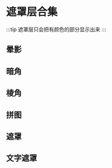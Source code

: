 <script setup>
  import MaskCollectionA from './Components/MaskCollection/index-a.vue'
  import MaskCollectionB from './Components/MaskCollection/index-b.vue'
  import MaskCollectionC from './Components/MaskCollection/index-c.vue'
  import MaskCollectionD from './Components/MaskCollection/index-d.vue'
  import MaskCollectionE from './Components/MaskCollection/index-e.vue'
  import MaskCollectionF from './Components/MaskCollection/index-f.vue'
</script>

# 遮罩层合集

:::tip
遮罩层只会把有颜色的部分显示出来
:::

## 晕影

<ContainerBox>
<div class="demoBox">
<MaskCollectionA />
</div>

<ShowCode>
<template #codes>

```vue
<template>
  <div class="demo halation"></div>
</template>
<style scoped>
.demo {
  width: 100%;
  height: 75vh;
  background: url('https://lengyibai.gitee.io/img-bed/img/bg.jpg') no-repeat center;
  background-size: cover;
}

.halation {
  -webkit-mask: radial-gradient(#000 50%, transparent 100%);
}
</style>
```

</template>
</ShowCode>

<ShowCode iskey>
<template #codes>

```css
.halation {
  -webkit-mask: radial-gradient(#000 50%, transparent 100%);
}
```

</template>
</ShowCode>
</ContainerBox>

## 暗角

<ContainerBox>
<div class="demoBox">
<MaskCollectionB />
</div>

<ShowCode>
<template #codes>

```vue
<template>
  <div class="demo">
    <div class="vignet"></div>
  </div>
</template>
<style scoped>
.demo {
  position: relative;
  width: 100%;
  height: 75vh;
  background: url('https://lengyibai.gitee.io/img-bed/img/bg.jpg') no-repeat center;
  background-size: cover;
}

.vignet {
  position: absolute;
  width: 100%;
  height: 100%;
  inset: 0;
  background-color: #000;
  -webkit-mask: radial-gradient(transparent 50%, #000 100%);
}
</style>
```

</template>
</ShowCode>

<ShowCode iskey>
<template #codes>

```css
.vignet {
  position: absolute;
  width: 100%;
  height: 100%;
  inset: 0;
  background-color: #000;
  -webkit-mask: radial-gradient(transparent 50%, #000 100%);
}
```

</template>
</ShowCode>
</ContainerBox>

## 棱角

<ContainerBox>
<div class="demoBox">
<MaskCollectionC />
</div>

<ShowCode>
<template #codes>

```vue
<template>
  <div class="demo edge"></div>
</template>
<style scoped>
.demo {
  width: 100%;
  height: 75vh;
  background: url('https://lengyibai.gitee.io/img-bed/img/bg.jpg') no-repeat center;
  background-size: cover;
}

.edge {
  -webkit-mask: linear-gradient(135deg, transparent 50px, #fff 0) top left, linear-gradient(
        -135deg,
        transparent 50px,
        #fff 0
      ) top right, linear-gradient(-45deg, transparent 50px, #fff 0) bottom right, linear-gradient(
        45deg,
        transparent 50px,
        #fff 0
      ) bottom left;
  -webkit-mask-size: 50% 50%;
  -webkit-mask-repeat: no-repeat;
}
</style>
```

</template>
</ShowCode>

<ShowCode iskey>
<template #codes>

```css
.edge {
  -webkit-mask: linear-gradient(135deg, transparent 50px, #fff 0) top left, linear-gradient(
        -135deg,
        transparent 50px,
        #fff 0
      ) top right, linear-gradient(-45deg, transparent 50px, #fff 0) bottom right, linear-gradient(
        45deg,
        transparent 50px,
        #fff 0
      ) bottom left;
  -webkit-mask-size: 50% 50%;
  -webkit-mask-repeat: no-repeat;
}
```

</template>
</ShowCode>
</ContainerBox>

## 拼图

<ContainerBox>
<div class="demoBox">
<MaskCollectionD />
</div>

<ShowCode>
<template #codes>

```vue
<template>
  <div class="demo">
    <img src="https://game.gtimg.cn/images/yxzj/img201606/heroimg/528/528-mobileskin-1.jpg" alt="" />
    <img class="splice" src="https://game.gtimg.cn/images/yxzj/img201606/heroimg/184/184-mobileskin-1.jpg" alt="" />
  </div>
</template>
<style scoped lang="less">
.demo {
  position: relative;
  width: 100%;
  height: 75vh;
  overflow: hidden;
  img {
    position: absolute;
    width: 100%;
    height: 100%;
    object-fit: cover;
  }
}

.splice {
  -webkit-mask: linear-gradient(45deg, #000 45%, transparent 55%);
}
</style>
```

</template>
</ShowCode>

<ShowCode iskey>
<template #codes>

```css
.splice {
  -webkit-mask: linear-gradient(45deg, #000 45%, transparent 55%);
}
```

</template>
</ShowCode>
</ContainerBox>

## 遮罩

<ContainerBox>
<div class="demoBox">
<MaskCollectionE />
</div>

<ShowCode>
<template #codes>

```vue
<template>
  <div class="demo mask"></div>
</template>
<style scoped>
.demo {
  width: 100%;
  height: 75vh;
  background: url('https://lengyibai.gitee.io/img-bed/img/bg.jpg') no-repeat center;
  background-size: cover;
}

.mask {
  -webkit-mask-image: url('./img/mask.png');
  -webkit-mask-size: 100% 100%;
  -webkit-mask-repeat: no-repeat;
}
</style>
```

</template>
</ShowCode>

<ShowCode iskey>
<template #codes>

```css
.mask {
  -webkit-mask-image: url('./img/mask.png');
  -webkit-mask-size: 100% 100%;
  -webkit-mask-repeat: no-repeat;
}
```

</template>
</ShowCode>
</ContainerBox>

## 文字遮罩

<ContainerBox>
<div class="demoBox">
<MaskCollectionF />
</div>

<ShowCode>
<template #codes>

```vue
<template>
  <div class="demo text-clip">二次元壁纸</div>
</template>
<style scoped>
.demo {
  position: relative;
  width: 100%;
  height: 75vh;
  background: url('https://lengyibai.gitee.io/img-bed/img/bg.jpg') no-repeat center;
  background-size: cover;
  font-size: 5vw;
  font-family: '方正粗黑宋简体';
  line-height: 75vh;
  text-align: center;
  font-weight: bold;
}

.text-clip {
  color: transparent;
  -webkit-background-clip: text;
}
</style>
```

</template>
</ShowCode>

<ShowCode iskey>
<template #codes>

```css
.text-clip {
  color: transparent;
  -webkit-background-clip: text;
}
```

</template>
</ShowCode>
</ContainerBox>
